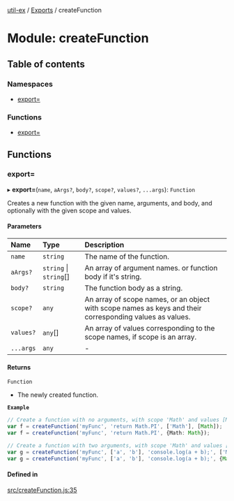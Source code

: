 [util-ex](../README.md) / [Exports](../modules.md) / createFunction

# Module: createFunction

## Table of contents

### Namespaces

- [export=](createFunction.export_.md)

### Functions

- [export=](createFunction.md#export=)

## Functions

### export&#x3D;

▸ **export=**(`name`, `aArgs?`, `body?`, `scope?`, `values?`, `...args`): `Function`

Creates a new function with the given name, arguments, and body, and optionally with the given scope and values.

#### Parameters

| Name | Type | Description |
| :------ | :------ | :------ |
| `name` | `string` | The name of the function. |
| `aArgs?` | `string` \| `string`[] | An array of argument names. or function body if it's string. |
| `body?` | `string` | The function body as a string. |
| `scope?` | `any` | An array of scope names, or an object with scope names as keys and their corresponding values as values. |
| `values?` | `any`[] | An array of values corresponding to the scope names, if scope is an array. |
| `...args` | `any` | - |

#### Returns

`Function`

- The newly created function.

**`Example`**

```ts
// Create a function with no arguments, with scope 'Math' and values [Math]:
var f = createFunction('myFunc', 'return Math.PI', ['Math'], [Math]);
var f = createFunction('myFunc', 'return Math.PI', {Math: Math});

// Create a function with two arguments, with scope 'Math' and values [Math], and scope 'console' and values [console]:
var g = createFunction('myFunc', ['a', 'b'], 'console.log(a + b);', ['Math', 'console'], [Math, console]);
var g = createFunction('myFunc', ['a', 'b'], 'console.log(a + b);', {Math, console});
```

#### Defined in

[src/createFunction.js:35](https://github.com/snowyu/util-ex.js/blob/cfd4615/src/createFunction.js#L35)
